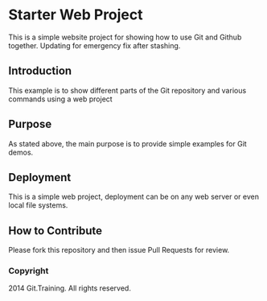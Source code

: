 # Starter Web Project 

This is a simple website project for showing how to use Git and Github together. Updating for emergency fix after stashing.

## Introduction

This example is to show different parts of the Git repository and various commands using a web project

## Purpose

As stated above, the main purpose is to provide simple examples for Git demos.

## Deployment

This is a simple web project, deployment can be on any web server or even local file systems.

## How to Contribute 

Please fork this repository and then issue Pull Requests for review.

### Copyright

2014 Git.Training. All rights reserved.
